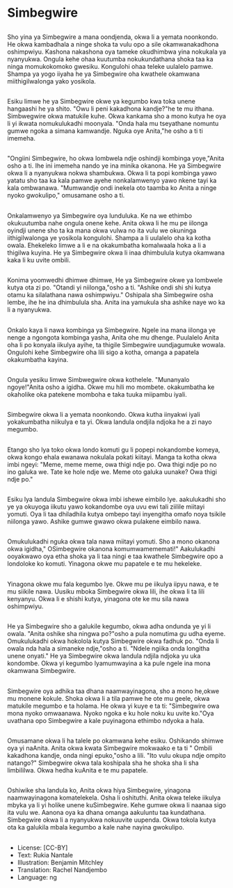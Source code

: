 # Simbegwire

##
Sho yina ya Simbegwire a mana oondjenda, okwa li a yemata noonkondo. He okwa kambadhala a ninge shoka ta vulu opo a sile okamwanakadhona oshimpwiyu. Kashona nakashona oya tameke okudhimbwa yina nokukala ya nyanyukwa. Ongula kehe ohaa kuutumba nokukundathana shoka taa ka ninga momukokomoko gwesiku. Kongulohi ohaa teleke uulalelo pamwe. Shampa ya yogo iiyaha he ya Simbegwire oha kwathele okamwana miithigilwalonga yako yosikola.

##
Esiku limwe he ya Simbegwire okwe ya kegumbo kwa toka unene hangaashi he ya shito. "Owu li peni kakadhona kandje?"he te mu ithana. Simbwegwire okwa matukile kuhe. Okwa kankama sho a mono kutya he oya li yi ikwata nomukulukadhi moonyala. "Onda hala mu tseyathane nomuntu gumwe ngoka a simana kamwandje. Nguka oye Anita,"he osho a ti ti imemeha.

##
"Ongiini Simbegwire, ho okwa lombwela ndje oshindji kombinga yoye,"Anita osho a ti. Ihe ini imemeha nando ye ina minika okanona. He ya Simbegwire okwa li a nyanyukwa nokwa shambukwa. Okwa li ta popi kombinga yawo yatatu sho taa ka kala pamwe ayehe nonkalamwenyo yawo nkene tayi ka kala ombwanawa. "Mumwandje ondi inekela oto taamba ko Anita a ninge nyoko gwokulipo," omusamane osho a ti.

##
Onkalamwenyo ya Simbegwire oya lunduluka. Ke na we ethimbo okukuutumba nahe ongula onene kehe. Anita okwa li he mu pe iilonga oyindji unene sho ta ka mana okwa vulwa no ita vulu we okuninga iithigilwalonga ye yosikola kongulohi. Shampa a li uulalelo oha ka kotha owala. Ehekeleko limwe a li e na okakumbatha komalwaala hoka a li a thigilwa kuyina. He ya Simbegwire okwa li inaa dhimbulula kutya okamwana kaka li ku uvite ombili.

##
Konima yoomwedhi dhimwe dhimwe, He ya Simbegwire okwe ya lombwele kutya ota zi po. "Otandi yi niilonga,"osho a ti. "Ashike ondi shi shi kutya otamu ka silalathana nawa oshimpwiyu." Oshipala sha Simbegwire osha lembe, ihe he ina dhimbulula sha. Anita ina yamukula sha ashike naye wo ka li a nyanyukwa.

##
Onkalo kaya li nawa kombinga ya Simbegwire. Ngele ina mana iilonga ye nenge a ngongota kombinga yasha, Anita ohe mu dhenge. Puulalelo Anita oha li po konyala iikulya ayihe, ta thigile Simbegwire uundjagumuke wowala. Ongulohi kehe Simbegwire oha lili sigo a kotha, omanga a papatela okakumbatha kayina.

##
Ongula yesiku limwe Simbwegwire okwa kothelele. "Munanyalo ngoye!"Anita osho a igidha. Okwe mu hili mo mombete. okakumbatha ke okaholike oka patekene momboha e taka tuuka miipambu iyali.

##
Simbegwire okwa li a yemata noonkondo. Okwa kutha iinyakwi iyali yokakumbatha niikulya e ta yi. Okwa landula ondjila ndjoka he a zi nayo megumbo.

##
Etango sho lya toko okwa londo komuti gu li popepi nokandombe komeya, okwa kongo ehala ewanawa nokulala pokati kiitayi. Manga ta kotha okwa imbi ngeyi: "Meme, meme meme, owa thigi ndje po. Owa thigi ndje po no ino galuka we. Tate ke hole ndje we. Meme oto galuka uunake? Owa thigi ndje po."

##
Esiku lya landula Simbegwire okwa imbi ishewe eimbilo lye. aakulukadhi sho ye ya okuyoga iikutu yawo kokandombe oya uvu ewi tali ziilile miitayi yomuti. Oya li taa dhiladhila kutya ombepo tayi inyengitha omafo noya tsikile niilonga yawo. Ashike gumwe gwawo okwa pulakene eimbilo nawa.

##
Omukulukadhi nguka okwa tala nawa miitayi yomuti. Sho a mono okanona okwa igidha," OSimbegwire okanona komumwamememati!"
Aakulukadhi ooyakwawo oya etha shoka ya li taa ningi e taa kwathele Simbegwire opo a londoloke ko komuti. Yinagona okwe mu papatele e te mu hekeleke.

##
Yinagona okwe mu fala kegumbo lye. Okwe mu pe iikulya iipyu nawa, e te mu siikile nawa. Uusiku mboka Simbegwire okwa lili, ihe okwa li ta lili kenyanyu. Okwa li e shishi kutya, yinagona ote ke mu sila nawa oshimpwiyu.

##
He ya Simbegwire sho a galukile kegumbo, okwa adha ondunda ye yi li owala. "Anita oshike sha ningwa po?"osho a pula nomutima gu udha eyeme. Omukulukadhi okwa hokolola kutya Simbegwire okwa fadhuk po. "Onda li owala nda hala a simaneke ndje,"osho a ti. "Ndele ngiika onda longitha unene onyati."
He ya Simbegwire okwa landula ndjila ndjoka yu uka kondombe. Okwa yi kegumbo lyamumwayina a ka pule ngele ina mona okamwana Simbegwire.

##
Simbegwire oya adhika taa dhana naamwayinagona, sho a mono he,okwe mu monene kokule. Shoka okwa li a tila pamwe he ote mu geele, okwa matukile megumbo e ta holama. He okwa yi kuye e ta ti: "Simbegwire owa mona nyoko omwaanawa. Nyoko ngoka e ku hole noku ku uvite ko."Oya uvathana opo Simbegwire a kale puyinagona ethimbo ndyoka a hala.

##
Omusamane okwa li ha talele po okamwana kehe esiku. Oshikando shimwe oya yi naAnita. Anita okwa kwata Simbegwire mokwaako e ta ti " Ombili kakadhona kandje, onda ningi epuko,"osho a lili. "Ito vulu okupa ndje ompito natango?" Simbegwire okwa tala koshipala sha he shoka sha li sha limbililwa. Okwa hedha kuAnita e te mu papatele.

##
Oshiwike sha landula ko, Anita okwa hiya Simbegwire, yinagona naamwayinagona komatelekela. Osha li oshituthi. Anita okwa teleke iikulya mbyka ya li yi holike unene kuSimbegwire. Kehe gumwe okwa li naanaa sigo ita vulu we. Aanona oya ka dhana omanga aakuluntu taa kundathana. Simbegwire okwa li a nyanyukwa nokuuvite uupenda. Okwa tokola kutya ota ka galukila mbala kegumbo a kale nahe nayina gwokulipo.

##
* License: [CC-BY]
* Text: Rukia Nantale
* Illustration: Benjamin Mitchley
* Translation: Rachel Nandjembo
* Language: ng
